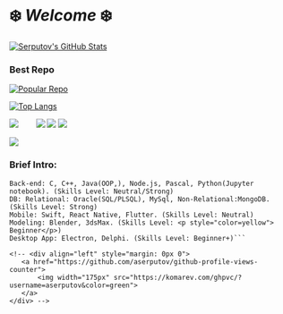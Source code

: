 # ❄️ *Welcome* ❄️


[![Serputov's GitHub Stats](https://github-readme-stats.vercel.app/api?username=aserputov)](https://github.com/aserputov?tab=repositories)

### Best Repo
[![Popular Repo](https://github-readme-stats.vercel.app/api/pin/?username=aserputov&repo=QckStaticSiteGenerator)](https://github.com/aserputov/QckStaticSiteGenerator)

[![Top Langs](https://github-readme-stats.vercel.app/api/top-langs/?username=aserputov&langs_count=4)](https://github.com/aserputov/github-readme-stats)


[![](https://img.shields.io/badge/-JavaScript-green?logo=JavaScript&logoColor=white&style=flat)](https://www.https://www.javascript.com)&nbsp;&nbsp;&nbsp;&nbsp;&nbsp;&nbsp;&nbsp;
[![](https://img.shields.io/badge/-MongoDB-blue?logo=mongodb&logoColor=white&style=flat)](https://www.mongodb.com)
[![](https://img.shields.io/badge/-React-blue?logo=React&logoColor=white&style=flat)](https://www.reactjs.org)
[![](https://img.shields.io/badge/-Angular-blue?logo=angular&logoColor=white&style=flat)](https://www.angular.com)

[![](https://img.shields.io/badge/-Swift-green?logo=Swift&logoColor=white&style=flat)](https://www.swift.org)


### Brief Intro:

```Front-end: HTML, CSS, LightScript(JS), TypeScript. Frameworks: React, Angular,Vue,(Testing Lib). (Skills Level: Strong)
Back-end: C, C++, Java(OOP,), Node.js, Pascal, Python(Jupyter notebook). (Skills Level: Neutral/Strong)
DB: Relational: Oracle(SQL/PLSQL), MySql, Non-Relational:MongoDB. (Skills Level: Strong)
Mobile: Swift, React Native, Flutter. (Skills Level: Neutral)
Modeling: Blender, 3dsMax. (Skills Level: <p style="color=yellow"> Beginner</p>)
Desktop App: Electron, Delphi. (Skills Level: Beginner+)```

<!-- <div align="left" style="margin: 0px 0">
   <a href="https://github.com/aserputov/github-profile-views-counter">
       <img width="175px" src="https://komarev.com/ghpvc/?username=aserputov&color=green">
   </a>
</div> -->


